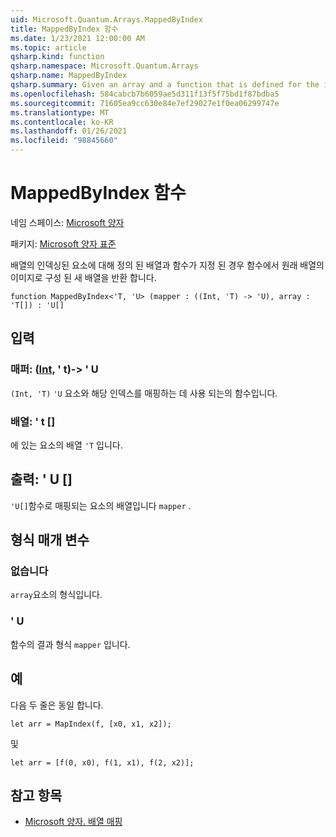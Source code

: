 ```yaml
---
uid: Microsoft.Quantum.Arrays.MappedByIndex
title: MappedByIndex 함수
ms.date: 1/23/2021 12:00:00 AM
ms.topic: article
qsharp.kind: function
qsharp.namespace: Microsoft.Quantum.Arrays
qsharp.name: MappedByIndex
qsharp.summary: Given an array and a function that is defined for the indexed elements of the array, returns a new array that consists of the images of the original array under the function.
ms.openlocfilehash: 584cabcb7b6059ae5d311f13f5f75bd1f87bdba5
ms.sourcegitcommit: 71605ea9cc630e84e7ef29027e1f0ea06299747e
ms.translationtype: MT
ms.contentlocale: ko-KR
ms.lasthandoff: 01/26/2021
ms.locfileid: "98845660"
---
```

# <a name="mappedbyindex-function"></a>MappedByIndex 함수

네임 스페이스: [Microsoft 양자](xref:Microsoft.Quantum.Arrays)

패키지: [Microsoft 양자 표준](https://nuget.org/packages/Microsoft.Quantum.Standard)


배열의 인덱싱된 요소에 대해 정의 된 배열과 함수가 지정 된 경우 함수에서 원래 배열의 이미지로 구성 된 새 배열을 반환 합니다.

```qsharp
function MappedByIndex<'T, 'U> (mapper : ((Int, 'T) -> 'U), array : 'T[]) : 'U[]
```


## <a name="input"></a>입력

### <a name="mapper--intt---u"></a>매퍼: ([Int](xref:microsoft.quantum.lang-ref.int), ' t)-> ' U

`(Int, 'T)` `'U` 요소와 해당 인덱스를 매핑하는 데 사용 되는의 함수입니다.


### <a name="array--t"></a>배열: ' t []

에 있는 요소의 배열 `'T` 입니다.



## <a name="output--u"></a>출력: ' U []

`'U[]`함수로 매핑되는 요소의 배열입니다 `mapper` .

## <a name="type-parameters"></a>형식 매개 변수

### <a name="t"></a>없습니다

`array`요소의 형식입니다.
### <a name="u"></a>' U

함수의 결과 형식 `mapper` 입니다.

## <a name="example"></a>예

다음 두 줄은 동일 합니다.

```qsharp
let arr = MapIndex(f, [x0, x1, x2]);
```

및

```qsharp
let arr = [f(0, x0), f(1, x1), f(2, x2)];
```

## <a name="see-also"></a>참고 항목

- [Microsoft 양자. 배열 매핑](xref:Microsoft.Quantum.Arrays.Mapped)